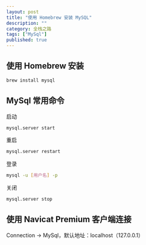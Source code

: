 ```yaml
---
layout: post
title: "使用 Homebrew 安装 MySQL"
description: ""
category: 全栈之路
tags: ["MySql"]
published: true
---
```


## 使用 Homebrew 安装

```bash
brew install mysql
```

## MySql 常用命令

启动

```bash
mysql.server start
```

重启

```bash
mysql.server restart
```

登录

```bash
mysql -u [用户名] -p
```

关闭

```bash
mysql.server stop
```

## 使用 Navicat Premium 客户端连接

Connection -> MySql，默认地址：localhost（127.0.0.1）